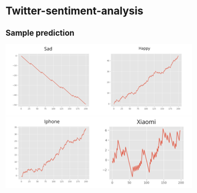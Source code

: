 # Twitter-sentiment-analysis
## Sample prediction
<img src="readmeimages/sadhappycollage.jpg">
<img src="readmeimages/phonecollage.jpg">
